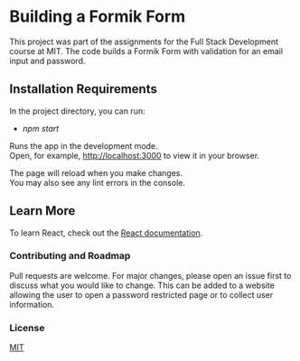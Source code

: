 # Building a Formik Form

This project was part of the assignments for the Full Stack Development course at MIT.
The code builds a Formik Form with validation for an email input and password.

## Installation Requirements

In the project directory, you can run:

* _npm start_

Runs the app in the development mode.\
Open, for example, [http://localhost:3000](http://localhost:3000) to view it in your browser.

The page will reload when you make changes.\
You may also see any lint errors in the console.

## Learn More

To learn React, check out the [React documentation](https://reactjs.org/).

### Contributing and Roadmap

Pull requests are welcome. For major changes, please open an issue first to discuss what you would like to change.
This can be added to a website allowing the user to open a password restricted page or to collect user information.

### License

[MIT](./LICENSE)